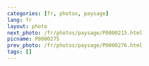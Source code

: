 ```yaml
---
categories: [fr, photos, paysage]
lang: fr
layout: photo
next_photo: /fr/photos/paysage/P0000215.html
picname: P0000275
prev_photo: /fr/photos/paysage/P0000276.html
tags: []
---
```

